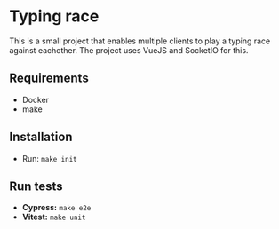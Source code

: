 # Typing race
This is a small project that enables multiple clients to play a typing race against eachother. The project uses VueJS and SocketIO for this.

## Requirements
- Docker
- make

## Installation
- Run: `make init`

## Run tests
- **Cypress:** `make e2e`
- **Vitest:** `make unit` 
